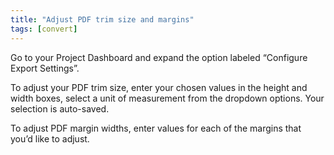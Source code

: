 ```yaml
---
title: "Adjust PDF trim size and margins"
tags: [convert]
---
```

 
<html><body><section data-type="chapter" class="hsecchapter" data-hederis-type="hsecchapter" id="adjust-trim-and-margins" data-pi-attrs="id: adjust-trim-and-margins; data-tags: convert;" role="doc-chapter" data-tags="convert" data-author-name=" " data-book-title=" " title="Adjust PDF trim size and margins"><p class="hblkp" data-hederis-type="hblkp" id="pkJX8fXQP">Go to your Project Dashboard and expand the option labeled &#8220;Configure Export Settings&#8221;. </p><p class="hblkp" data-hederis-type="hblkp" id="pKBFdMSIL">To adjust your PDF trim size, enter your chosen values in the height and width boxes, select a unit of measurement from the dropdown options. Your selection is auto-saved.</p><p class="hblkp" data-hederis-type="hblkp" id="pyZQDwD33">To adjust PDF margin widths, enter values for each of the margins that you&#8217;d like to adjust.</p></section></body></html>
